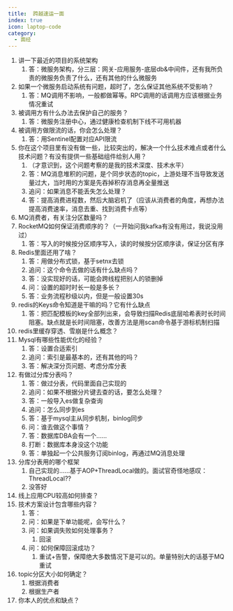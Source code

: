 ```yaml
---
title:  跨越速运一面
index: true
icon: laptop-code
category:
  - 面经
---
```


1. 讲一下最近的项目的系统架构
    1.  答：微服务架构，分三层：网关-应用服务-底层db&中间件，还有我所负责的微服务负责了什么，还有其他的什么微服务
2.  如果一个微服务启动系统有问题，超时了，怎么保证其他系统不受影响？
    1.  答：MQ调用不影响，一般都做幂等。RPC调用的话调用方应该根据业务情况重试
3.  被调用方有什么办法去保护自己的服务？
    1.  答：微服务注册中心，通过健康检查机制下线不可用机器
4.  被调用方做限流的话，你会怎么处理？
    1.  答：用Sentinel配置对应API限流
5.  你在这个项目里有没有做一些，比较突出的，解决一个什么技术难点或者什么技术问题？有没有提供一些基础组件给别人用？
    1.  （才意识到，这个问题考察的是我的技术深度、技术水平）
    2.  答：MQ消息堆积的问题，是个同步状态的topic，上游处理不当导致发送量过大，当时用的方案是先吞掉积存消息再全量推送
    3.  追问：如果消息不能丢失怎么处理？
    4.  答：提高消费进程数，然后大脑宕机了（应该从消费者的角度，再想办法提高消费速率，消息去重、找到消费卡点等）
6.  MQ消费者，有关注分区数量吗？
7.  RocketMQ如何保证消费顺序的？（一开始问我kafka有没有用过，我说没用过）
    1.  答：写入的时候按分区顺序写入，读的时候按分区顺序读，保证分区有序
8.  Redis里面还用了啥？
    1.  答：用做分布式锁，基于setnx去锁
    2.  追问：这个命令去做的话有什么缺点吗？
    3.  答：没实现好的话，可能会跨线程把别人的锁删掉
    4.  问：设置的超时时长一般是多长？
    5.  答：业务流程秒级以内，但是一般设置30s
9.  redis的Keys命令知道是干嘛的吗？它有什么缺点
    1.  答：把匹配模板的key全部列出来，会导致扫描Redis底层哈希表时长时间阻塞。缺点就是长时间阻塞，改善方法是用scan命令基于游标机制扫描
10.  redis里缓存穿透、雪崩是什么概念？
11.  Mysql有哪些性能优化的经验？
     1.  答：设置合适索引
     2.  追问：索引是最基本的，还有其他的吗？
     3.  答：解决深分页问题、考虑分库分表
12.  有做过分库分表吗？
     1.  答：做过分表，代码里面自己实现的
     2.  追问：如果不根据分片键去查的话，要怎么处理？
     3.  答：一般导入es做复杂查询
     4.  追问：怎么同步到es
     5.  答：基于mysql主从同步机制，binlog同步
     6.  问：谁去做这个事情？
     7.  答：数据库DBA会有一个……
     8.  打断：数据库本身没这个功能
     9.  答：单独起一个公共服务订阅binlog，再通过MQ消息处理
13.  分库分表用的哪个框架
     1.  自己实现的……基于AOP+ThreadLocal做的。面试官奇怪地感叹：ThreadLocal??
     2.  没答好
14.  线上应用CPU较高如何排查？
15.  技术方案设计包含哪些内容？
     1.  答：
     2.  问：如果是下单功能呢，会写什么？
     3.  问：如果调失败如何处理事务？
         1.  回滚
     4.  问：如何保障回滚成功？
         1.  重试+告警，保障绝大多数情况下是可以的。单量特别大的话基于MQ重试
16.  topic分区大小如何确定？
     1.  根据消费者
     2.  根据生产者
17.  你本人的优点和缺点？

